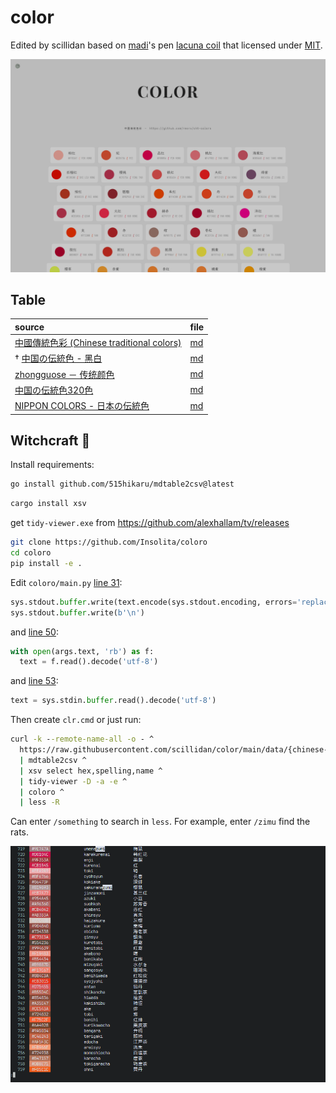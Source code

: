 # color

Edited by scillidan based on [madi](https://codepen.io/aphrodtes)'s pen [lacuna coil](https://codepen.io/aphrodtes/pen/zYNLLGV) that licensed under [MIT](https://github.com/scillidan/color/blob/main/LICENSE).

![](https://raw.githubusercontent.com/scillidan/Cos_Asset/master/screenshot/color.png)

## Table

source | file
:- | :-
[中國傳統色彩 (Chinese traditional colors)](https://github.com/reorx/cht-colors) | [md](data/chinese-traditional-colors.md)
† [中国の伝統色 - 黑白](https://color-pallet.spark-a.com/china-tradition-color-monokuro) | [md](data/china-tradition-color-monokuro.md)
[zhongguose － 传统颜色](http://zhongguose.com) | [md](data/zhongguose.md)
[中国の伝統色320色](https://htmlcss.jp/color/china.html) | [md](data/china-tradition-color-320.md)
[NIPPON COLORS - 日本の伝統色](https://nipponcolors.com) | [md](data/nipponcolors.md)

## Witchcraft 🧙

Install requirements:

```sh
go install github.com/515hikaru/mdtable2csv@latest
```

```sh
cargo install xsv
```

get `tidy-viewer.exe` from https://github.com/alexhallam/tv/releases

```sh
git clone https://github.com/Insolita/coloro
cd coloro
pip install -e .
```

Edit `coloro/main.py` [line 31](https://github.com/Insolita/coloro/blob/84418ad02ee579c74374fafa0e5bf3752547ca33/coloro/main.py#L31):

```py
sys.stdout.buffer.write(text.encode(sys.stdout.encoding, errors='replace'))
sys.stdout.buffer.write(b'\n')
```

and [line 50](https://github.com/Insolita/coloro/blob/84418ad02ee579c74374fafa0e5bf3752547ca33/coloro/main.py#L50-L51):

```py
with open(args.text, 'rb') as f:
  text = f.read().decode('utf-8')
```

and [line 53](https://github.com/Insolita/coloro/blob/84418ad02ee579c74374fafa0e5bf3752547ca33/coloro/main.py#L53):

```py
text = sys.stdin.buffer.read().decode('utf-8')
```

Then create `clr.cmd` or just run:

```cmd
curl -k --remote-name-all -o - ^
  https://raw.githubusercontent.com/scillidan/color/main/data/{chinese-traditional-colors.md,china-tradition-color-monokuro.md,zhongguose.md,china-tradition-color-320.md,nipponcolors.md} ^
  | mdtable2csv ^
  | xsv select hex,spelling,name ^
  | tidy-viewer -D -a -e ^
  | coloro ^
  | less -R
```

Can enter `/something` to search in `less`. For example, enter `/zimu` find the rats.

![](https://raw.githubusercontent.com/scillidan/Cos_Asset/master/screenshot/color_cmd_zumi.png)